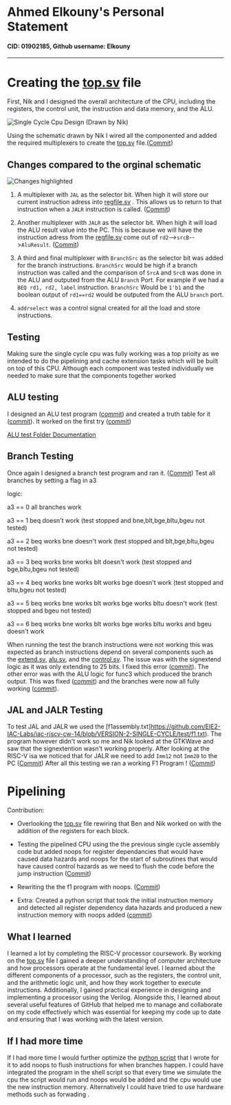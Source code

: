 # Ahmed Elkouny's Personal Statement
#### CID: 01902185, Github username: Elkouny

---

# Creating the [top.sv](https://github.com/EIE2-IAC-Labs/iac-riscv-cw-14/blob/VERSION-2-SINGLE-CYCLE/rtl/top.sv) file

First, Nik and I designed the overall architecture of the CPU, including the registers, the control unit, the instruction and data memory, and the ALU. 

![Single Cycle Cpu Design (Drawn by Nik)](https://i.postimg.cc/cLY7tbgH/image.png)

Using the schematic drawn by Nik I wired all the componented and added the required multiplexers to create the [top.sv](https://github.com/EIE2-IAC-Labs/iac-riscv-cw-14/blob/VERSION-2-SINGLE-CYCLE/rtl/top.sv) file.([Commit](https://github.com/EIE2-IAC-Labs/iac-riscv-cw-14/commit/e3098c8abc5a81ea15247dd7d48028411bd814fa)) 


## Changes compared to the orginal schematic

![Changes highlighted](https://i.postimg.cc/DzHYVypz/Changes.jpg)

 1. A multiplexer with `JAL` as the selector bit. When high it will store our current
    instruction   adress into  [regfile.sv](https://github.com/EIE2-IAC-Labs/iac-riscv-cw-14/blob/VERSION-2-SINGLE-CYCLE/rtl/register_file.sv) . This allows us to return
    to that instruction when a `JALR` instruction is called. ([Commit](https://github.com/EIE2-IAC-Labs/iac-riscv-cw-14/commit/9808aba0f717b948281634143a10df9e52e390dd)) 
    
 2. Another multiplexer with `JALR` as the selector bit. When high it will load the ALU
        result value into the PC. This is because we will have the
        instruction adress from the [regfile.sv](https://github.com/EIE2-IAC-Labs/iac-riscv-cw-14/blob/VERSION-2-SINGLE-CYCLE/rtl/register_file.sv) come out of
        `rd2`-->`srcB`-->`AluResult`. ([Commit](https://github.com/EIE2-IAC-Labs/iac-riscv-cw-14/commit/db4b085839e2e1bcfa5f8dead682b64c299086f9))
    
 3. A third and final multiplexer with `BranchSrc` as the selector bit was added for the branch instructions. `BranchSrc` would be high if a branch instruction was called and the comparison of `SrcA` and `SrcB` was done in the ALU and outputed from the ALU `Branch` Port. For example if we had a `BEQ rd1, rd2, label` instruction. `BranchSrc` Would be `1'b1` and the boolean output of `rd1==rd2` would be outputed from the ALU `branch` port.
 4.  `addrselect` was a control signal created for all the load and store instructions.

## Testing

Making sure the single cycle cpu was fully working was a top prioity as we intended to do the pipelining and cache extension tasks which will be built on top of this CPU. Although each component was tested individually we needed to make sure that the components together worked

## ALU testing

I designed an ALU test program ([commit](https://github.com/EIE2-IAC-Labs/iac-riscv-cw-14/commit/ae9de208d73fa38c2c9744e9ca19ca056ae1730d)) and created a truth table for it ([commit](https://github.com/EIE2-IAC-Labs/iac-riscv-cw-14/commit/f4486b7eb9a7a75b2ad4ab1d8024856030ec5515#diff-a09f9c2cd36fdf82048f4706e1efc944498122e8ccd08342e3f0ad6fdef86989)). It worked on the first try ([commit](https://github.com/EIE2-IAC-Labs/iac-riscv-cw-14/commit/9fdeb1b49472db6421cde7dd77c648cd6435e30b)) 

[ALU test Folder Documentation](https://github.com/EIE2-IAC-Labs/iac-riscv-cw-14/tree/VERSION-2-SINGLE-CYCLE/ALUTests)


## Branch Testing

Once again I designed a branch test program and ran it. ([Commit](https://github.com/EIE2-IAC-Labs/iac-riscv-cw-14/tree/VERSION-2-SINGLE-CYCLE/BranchTests)) 
Test all branches by setting a flag in a3

logic:

a3 == 0 all branches work 

a3 == 1 beq doesn't work (test stopped and bne,blt,bge,bltu,bgeu not tested)

a3 == 2 beq works bne doesn't work (test stopped and blt,bge,bltu,bgeu not tested)

a3 == 3 beq works bne works blt doesn't work (test stopped and bge,bltu,bgeu not tested)

a3 == 4 beq works bne works blt works bge doesn't work (test stopped and bltu,bgeu not tested)

a3 == 5 beq works bne works blt works bge works bltu doesn't work (test stopped and bgeu not tested)

a3 == 6 beq works bne works blt works bge works bltu works and bgeu doesn't work

When running the test the branch instructions were not working this was expected as branch instructions depend on several components such as the [extend.sv](https://github.com/EIE2-IAC-Labs/iac-riscv-cw-14/blob/VERSION-2-SINGLE-CYCLE/rtl/extend.sv), [alu.sv](https://github.com/EIE2-IAC-Labs/iac-riscv-cw-14/blob/VERSION-2-SINGLE-CYCLE/rtl/ALU.sv), and the [control.sv](https://github.com/EIE2-IAC-Labs/iac-riscv-cw-14/blob/VERSION-2-SINGLE-CYCLE/rtl/control.sv). The issue was with the signextend logic as it was only extending to 25 bits. I fixed this error ([commit](https://github.com/EIE2-IAC-Labs/iac-riscv-cw-14/commit/8e91b305c2deecb71d8813ed761df40f5664a466)). The other error was with the ALU logic for func3 which produced the branch output. This was fixed ([commit](https://github.com/EIE2-IAC-Labs/iac-riscv-cw-14/commit/caca639e937406466ec40a5be78be52b018855fd)) and the branches were now all fully working ([commit](https://github.com/EIE2-IAC-Labs/iac-riscv-cw-14/commit/1b23748ea2f1bb521afd160a820b1ea49d2973ce)).


## JAL and JALR Testing

To test JAL and JALR we used the [f1assembly.txt]https://github.com/EIE2-IAC-Labs/iac-riscv-cw-14/blob/VERSION-2-SINGLE-CYCLE/test/f1.txt).  The program however didn't work so me and Nik looked at the GTKWave and saw that the signextention wasn't working properly. After looking at the RISC-V isa we noticed that for JALR we need to add `Imm12` not `Imm20` to the PC ([Commit](https://github.com/EIE2-IAC-Labs/iac-riscv-cw-14/commit/7b877d067427cc420918834914f75bd066d8b1dc))
After all this testing we ran a working F1 Program ! ([Commit](https://github.com/EIE2-IAC-Labs/iac-riscv-cw-14/commit/b8d7325772fe518e631ce72a22a6cf0e188b0b3c))


# Pipelining

Contribution:
 - Overlooking the [top.sv](https://github.com/EIE2-IAC-Labs/iac-riscv-cw-14/blob/VERSION-3-PIPELINED/rtl/top.sv) file rewiring that Ben and Nik worked on with the addition of the registers for each block. 
   
 - Testing the pipelined CPU using the the previous    single cycle
   assembly code but added noops for register dependancies  that would
   have caused data hazards and noops for the start of subroutines that would have caused control hazards as we need to flush the code before the jump instruction ([Commit](https://github.com/EIE2-IAC-Labs/iac-riscv-cw-14/commit/98da956e2a5c764276d555b533d8e796e2df4423))
   
 - Rewriting the the f1 program with noops. ([Commit](https://github.com/EIE2-IAC-Labs/iac-riscv-cw-14/commit/e437a59b672d612e43d66d5fe8e737fd576b3cea))
 - Extra: Created a python script that took the initial instruction memory and detected  all register dependency data hazards and produced a new instruction memory with noops added ([commit](https://github.com/EIE2-IAC-Labs/iac-riscv-cw-14/blob/main/noOp.py))

## What I learned

I learned a lot by completing the RISC-V processor coursework. By working on the [top.sv](https://github.com/EIE2-IAC-Labs/iac-riscv-cw-14/blob/VERSION-2-SINGLE-CYCLE/rtl/top.sv) file I gained a deeper understanding of computer architecture and how processors operate at the fundamental level. I learned about the different components of a processor, such as the registers, the control unit, and the arithmetic logic unit, and how they work together to execute instructions. Additionally, I gained practical experience in designing and implementing a processor using the Verilog.  Alongside this, I learned about several useful features of GitHub that helped me to manage and collaborate on my code effectively which was essential for keeping my code up to date and ensuring that I was working with the latest version. 


## If I had more time

If I had more time I would further optimize the [python script]([https://github.com/EIE2-IAC-Labs/iac-riscv-cw-14/blob/documentation/noOp.py%29](https://github.com/EIE2-IAC-Labs/iac-riscv-cw-14/blob/main/noOp.py)) that I wrote for it to add noops to flush instructions for when branches happen. I could have integrated the program in the shell script so that every time we simulate the cpu the script would run and noops would be added and the cpu would use the new instruction memory. Alternatively I could have tried to use hardware methods such as forwading . 
 
